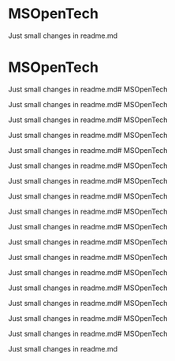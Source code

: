 # MSOpenTech

Just small changes in readme.md
# MSOpenTech

Just small changes in readme.md# MSOpenTech

Just small changes in readme.md# MSOpenTech

Just small changes in readme.md# MSOpenTech

Just small changes in readme.md# MSOpenTech

Just small changes in readme.md# MSOpenTech

Just small changes in readme.md# MSOpenTech

Just small changes in readme.md# MSOpenTech

Just small changes in readme.md# MSOpenTech

Just small changes in readme.md# MSOpenTech

Just small changes in readme.md# MSOpenTech

Just small changes in readme.md# MSOpenTech

Just small changes in readme.md# MSOpenTech

Just small changes in readme.md# MSOpenTech

Just small changes in readme.md# MSOpenTech

Just small changes in readme.md# MSOpenTech

Just small changes in readme.md# MSOpenTech

Just small changes in readme.md# MSOpenTech

Just small changes in readme.md
